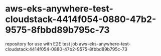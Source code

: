 # aws-eks-anywhere-test-cloudstack-4414f054-0880-47b2-9575-8fbbd89b795c-73
repository for use with E2E test job aws-eks-anywhere-test-cloudstack:4414f054-0880-47b2-9575-8fbbd89b795c-73
